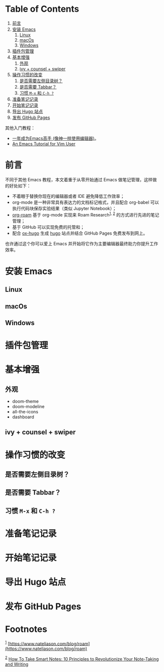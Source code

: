 
# Table of Contents

1.  [前言](#org6833369)
2.  [安装 Emacs](#orgb1b0dc7)
    1.  [Linux](#org5853caf)
    2.  [macOs](#org4559c14)
    3.  [Windows](#orgbf7d212)
3.  [插件包管理](#orgc5b15ed)
4.  [基本增强](#orge8a9ab0)
    1.  [外观](#orgb9a4f08)
    2.  [ivy + counsel + swiper](#org847445d)
5.  [操作习惯的改变](#org56f2219)
    1.  [是否需要左侧目录树？](#org3938659)
    2.  [是否需要 Tabbar？](#org23a0ba3)
    3.  [习惯 `M-x` 和 `C-h ?`](#org9a4345c)
6.  [准备笔记记录](#orgec1f9ee)
7.  [开始笔记记录](#orga434d57)
8.  [导出 Hugo 站点](#org03d073c)
9.  [发布 GitHub Pages](#orgb3daa40)

其他入门教程：

-   [一年成为Emacs高手 (像神一样使用编辑器)](https://github.com/redguardtoo/mastering-emacs-in-one-year-guide)。
-   [An Emacs Tutorial for Vim User](https://github.com/w0mTea/An.Emacs.Tutorial.for.Vim.User)


<a id="org6833369"></a>

# 前言

不同于其他 Emacs 教程，本文着重于从零开始通过 Emacs 做笔记管理，这样做的好处如下：

-   不着眼于替换你现在的编辑器或者 IDE 避免降低工作效率；
-   org-mode 是一种非常具有表达力的文档标记格式，并且配合 org-babel 可以执行代码块保存实验结果（类似 Jupyter Notebook）；
-   [org-roam](https://github.com/org-roam/org-roam) 基于 org-mode 实现来 Roam Research<sup><a id="fnr.1" class="footref" href="#fn.1">1</a></sup><sup>, </sup><sup><a id="fnr.2" class="footref" href="#fn.2">2</a></sup> 的方式进行先进的笔记管理；
-   基于 GitHub 可以实现免费的托管和；
-   配合 [ox-hugo](https://github.com/kaushalmodi/ox-hugo/) 生成 [hugo](https://gohugo.io) 站点并结合 GitHub Pages 免费发布到网上。

也许通过这个你可以爱上 Emacs 并开始将它作为主要编辑器最终助力你提升工作效率。


<a id="orgb1b0dc7"></a>

# 安装 Emacs


<a id="org5853caf"></a>

## Linux


<a id="org4559c14"></a>

## macOs


<a id="orgbf7d212"></a>

## Windows


<a id="orgc5b15ed"></a>

# 插件包管理


<a id="orge8a9ab0"></a>

# 基本增强


<a id="orgb9a4f08"></a>

## 外观

-   doom-theme
-   doom-modeline
-   all-the-icons
-   dashboard


<a id="org847445d"></a>

## ivy + counsel + swiper


<a id="org56f2219"></a>

# 操作习惯的改变


<a id="org3938659"></a>

## 是否需要左侧目录树？


<a id="org23a0ba3"></a>

## 是否需要 Tabbar？


<a id="org9a4345c"></a>

## 习惯 `M-x` 和 `C-h ?`


<a id="orgec1f9ee"></a>

# 准备笔记记录


<a id="orga434d57"></a>

# 开始笔记记录


<a id="org03d073c"></a>

# 导出 Hugo 站点


<a id="orgb3daa40"></a>

# 发布 GitHub Pages


# Footnotes

<sup><a id="fn.1" href="#fnr.1">1</a></sup> [https://www.nateliason.com/blog/roam](https://www.nateliason.com/blog/roam)

<sup><a id="fn.2" href="#fnr.2">2</a></sup> [How To Take Smart Notes: 10 Principles to Revolutionize Your Note-Taking and Writing](https://fortelabs.co/blog/how-to-take-smart-notes/)

